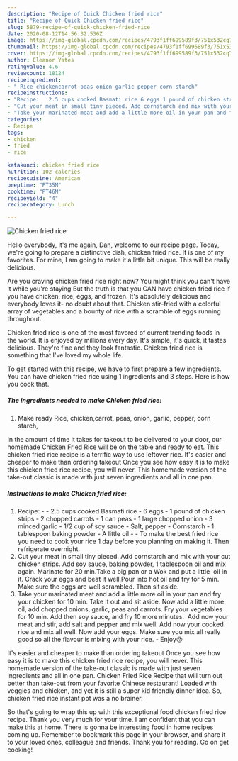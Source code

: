 ```yaml
---
description: "Recipe of Quick Chicken fried rice"
title: "Recipe of Quick Chicken fried rice"
slug: 5879-recipe-of-quick-chicken-fried-rice
date: 2020-08-12T14:56:32.536Z
image: https://img-global.cpcdn.com/recipes/4793f1ff699589f3/751x532cq70/chicken-fried-rice-recipe-main-photo.jpg
thumbnail: https://img-global.cpcdn.com/recipes/4793f1ff699589f3/751x532cq70/chicken-fried-rice-recipe-main-photo.jpg
cover: https://img-global.cpcdn.com/recipes/4793f1ff699589f3/751x532cq70/chicken-fried-rice-recipe-main-photo.jpg
author: Eleanor Yates
ratingvalue: 4.6
reviewcount: 18124
recipeingredient:
- " Rice chickencarrot peas onion garlic pepper corn starch"
recipeinstructions:
- "Recipe:   2.5 cups cooked Basmati rice 6 eggs 1 pound of chicken strips  2 chopped carrots  1 can peas  1 large chopped onion 3 minced garlic 1/2 cup of soy sauce Salt, pepper Cornstarch 1 tablespoon baking powder A little oil  To make the best fried rice you need to cook your rice 1 day before you planning on making it. Then refrigerate overnight."
- "Cut your meat in small tiny pieced. Add cornstarch and mix with your cut chicken strips. Add soy sauce, baking powder, 1 tablespoon oil and mix again. Marinate for 20 min.Take a big pan or a Wok and put a little  oil in it. Crack your eggs and beat it well.Pour into hot oil and fry for 5 min.  Make sure the eggs are well scrambled. Then sit aside."
- "Take your marinated meat and add a little more oil in your pan and fry your chicken for 10 min. Take it out and sit aside. Now add a little more oil, add chopped onions, garlic, peas and carrots. Fry your vegetables for 10 min. Add then soy sauce, and fry 10 more minutes.  Add now your meat and stir, add salt and pepper and mix well. Add now your cooked rice and mix all well. Now add your eggs. Make sure you mix all really good so all the flavour is mixing with your rice.  Enjoy😘"
categories:
- Recipe
tags:
- chicken
- fried
- rice

katakunci: chicken fried rice 
nutrition: 102 calories
recipecuisine: American
preptime: "PT35M"
cooktime: "PT46M"
recipeyield: "4"
recipecategory: Lunch

---
```



![Chicken fried rice](https://img-global.cpcdn.com/recipes/4793f1ff699589f3/751x532cq70/chicken-fried-rice-recipe-main-photo.jpg)

Hello everybody, it's me again, Dan, welcome to our recipe page. Today, we're going to prepare a distinctive dish, chicken fried rice. It is one of my favorites. For mine, I am going to make it a little bit unique. This will be really delicious.

Are you craving chicken fried rice right now? You might think you can&#39;t have it while you&#39;re staying But the truth is that you CAN have chicken fried rice if you have chicken, rice, eggs, and frozen. It&#39;s absolutely delicious and everybody loves it- no doubt about that. Chicken stir-fried with a colorful array of vegetables and a bounty of rice with a scramble of eggs running throughout.

Chicken fried rice is one of the most favored of current trending foods in the world. It is enjoyed by millions every day. It's simple, it's quick, it tastes delicious. They're fine and they look fantastic. Chicken fried rice is something that I've loved my whole life.


To get started with this recipe, we have to first prepare a few ingredients. You can have chicken fried rice using 1 ingredients and 3 steps. Here is how you cook that.

<!--inarticleads1-->

##### The ingredients needed to make Chicken fried rice:

1. Make ready  Rice, chicken,carrot, peas, onion, garlic, pepper, corn starch,


In the amount of time it takes for takeout to be delivered to your door, our homemade Chicken Fried Rice will be on the table and ready to eat. This chicken fried rice recipe is a terrific way to use leftover rice. It&#39;s easier and cheaper to make than ordering takeout Once you see how easy it is to make this chicken fried rice recipe, you will never. This homemade version of the take-out classic is made with just seven ingredients and all in one pan. 

<!--inarticleads2-->

##### Instructions to make Chicken fried rice:

1. Recipe:  -  - 2.5 cups cooked Basmati rice - 6 eggs - 1 pound of chicken strips  - 2 chopped carrots  - 1 can peas  - 1 large chopped onion - 3 minced garlic - 1/2 cup of soy sauce - Salt, pepper - Cornstarch - 1 tablespoon baking powder - A little oil -  - To make the best fried rice you need to cook your rice 1 day before you planning on making it. Then refrigerate overnight.
1. Cut your meat in small tiny pieced. Add cornstarch and mix with your cut chicken strips. Add soy sauce, baking powder, 1 tablespoon oil and mix again. Marinate for 20 min.Take a big pan or a Wok and put a little  oil in it. Crack your eggs and beat it well.Pour into hot oil and fry for 5 min.  Make sure the eggs are well scrambled. Then sit aside.
1. Take your marinated meat and add a little more oil in your pan and fry your chicken for 10 min. Take it out and sit aside. Now add a little more oil, add chopped onions, garlic, peas and carrots. Fry your vegetables for 10 min. Add then soy sauce, and fry 10 more minutes.  Add now your meat and stir, add salt and pepper and mix well. Add now your cooked rice and mix all well. Now add your eggs. Make sure you mix all really good so all the flavour is mixing with your rice.  - Enjoy😘


It&#39;s easier and cheaper to make than ordering takeout Once you see how easy it is to make this chicken fried rice recipe, you will never. This homemade version of the take-out classic is made with just seven ingredients and all in one pan. Chicken Fried Rice Recipe that will turn out better than take-out from your favorite Chinese restaurant! Loaded with veggies and chicken, and yet it is still a super kid friendly dinner idea. So, chicken fried rice instant pot was a no brainer. 

So that's going to wrap this up with this exceptional food chicken fried rice recipe. Thank you very much for your time. I am confident that you can make this at home. There is gonna be interesting food in home recipes coming up. Remember to bookmark this page in your browser, and share it to your loved ones, colleague and friends. Thank you for reading. Go on get cooking!
